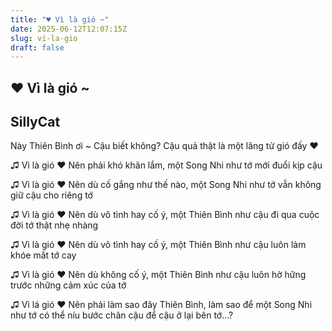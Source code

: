 ```yaml
---
title: "♥ Vì là gió ~"
date: 2025-06-12T12:07:15Z
slug: vi-la-gio
draft: false
---
```


## ♥ Vì là gió ~

## SillyCat

Này Thiên Bình ơi ~ Cậu biết không? Cậu quả thật là một lãng tử gió đấy ♥
 
♫ Vì là gió ♥ Nên phải khó khăn lắm, một Song Nhi như tớ mới đuổi kịp cậu
 
♫ Vì là gió ♥ Nên dù cố gắng như thế nào, một Song Nhi như tớ vẫn không giữ cậu cho riêng tớ
 
♫ Vì là gió ♥ Nên dù vô tình hay cố ý, một Thiên Bình như cậu đi qua cuộc đời tớ thật nhẹ nhàng
 
♫ Vì là gió ♥ Nên dù vô tình hay cố ý, một Thiên Bình như cậu luôn làm khóe mắt tớ cay
 
♫ Vì là gió ♥ Nên dù không cố ý, một Thiên Bình như cậu luôn hờ hững trước những cảm xúc của tớ
 
♫ Vì lá gió ♥ Nên phải làm sao đây Thiên Bình, làm sao để một Song Nhi như tớ có thể níu bước chân cậu để cậu ở lại bên tớ...?
 
​